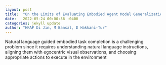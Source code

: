 ```yaml
---
layout: post
title:  "On the Limits of Evaluating Embodied Agent Model Generalization Using Validation Sets"
date:   2022-05-24 00:00:36 -0400
categories: jekyll update
author: "HKAP Di Jin, M Bansal, D Hakkani-Tur"
---
```

Natural language guided embodied task completion is a challenging problem since it requires understanding natural language instructions, aligning them with egocentric visual observations, and choosing appropriate actions to execute in the environment